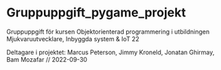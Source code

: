 # Gruppuppgift_pygame_projekt
Gruppuppgift för kursen Objektorienterad programmering i utbildningen Mjukvaruutvecklare, Inbyggda system &amp; IoT 22

Deltagare i projektet: Marcus Peterson, Jimmy Kroneld, Jonatan Ghirmay, Bam Mozafar // 2022-09-30

